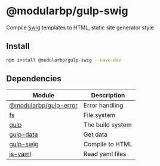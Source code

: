 # @modularbp/gulp-swig
Compile [Swig] templates to HTML, static site generator style

[Swig]: https://github.com/node-swig/swig-templates

## Install
```sh
npm install @modularbp/gulp-swig --save-dev
```

## Dependencies
| Module | Description |
| ------ | ----------- |
| [@modularbp/gulp-error] | Error handling |
| [fs] | File system |
| [gulp] | The build system |
| [gulp-data] | Get data |
| [gulp-swig] | Compile to HTML |
| [js-yaml] | Read yaml files |

[@modularbp/gulp-error]: https://github.com/modularbp/modular-gulp/tree/master/modules/gulp-error
[fs]: https://github.com/npm/security-holder
[gulp]: https://github.com/gulpjs/gulp
[gulp-data]: https://github.com/colynb/gulp-data
[gulp-swig]: https://github.com/colynb/gulp-swig
[js-yaml]: https://github.com/nodeca/js-yaml
